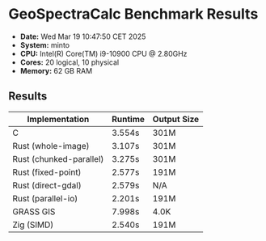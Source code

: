 # GeoSpectraCalc Benchmark Results
- **Date:** Wed Mar 19 10:47:50 CET 2025
- **System:** minto
- **CPU:** Intel(R) Core(TM) i9-10900 CPU @ 2.80GHz
- **Cores:** 20 logical, 10 physical
- **Memory:** 62 GB RAM
## Results
| Implementation | Runtime | Output Size |
|----------------|---------|------------|
| C | 3.554s | 301M |
| Rust (whole-image) | 3.107s | 301M |
| Rust (chunked-parallel) | 3.275s | 301M |
| Rust (fixed-point) | 2.577s | 191M |
| Rust (direct-gdal) | 2.579s | N/A |
| Rust (parallel-io) | 2.201s | 191M |
| GRASS GIS | 7.998s | 4.0K |
| Zig (SIMD) | 2.540s | 191M |
